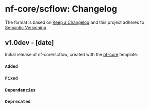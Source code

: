 # nf-core/scflow: Changelog

The format is based on [Keep a Changelog](https://keepachangelog.com/en/1.0.0/)
and this project adheres to [Semantic Versioning](https://semver.org/spec/v2.0.0.html).

## v1.0dev - [date]

Initial release of nf-core/scflow, created with the [nf-core](https://nf-co.re/) template.

### `Added`

### `Fixed`

### `Dependencies`

### `Deprecated`
